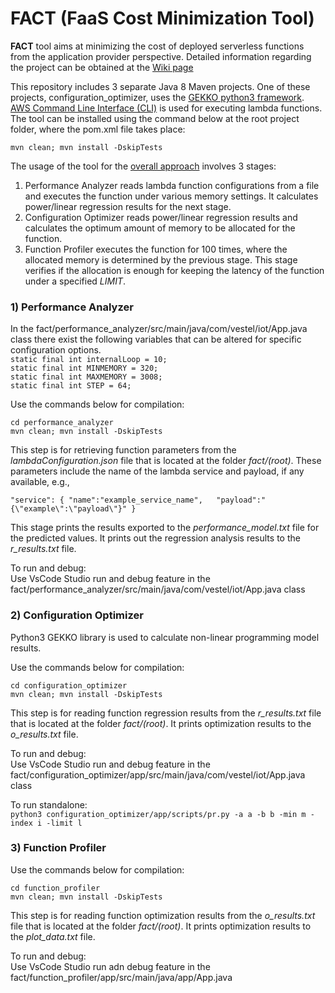 # FACT (FaaS Cost Minimization Tool)

**FACT** tool aims at minimizing the cost of deployed serverless functions from the application provider perspective. Detailed information regarding the project can be obtained at the [Wiki page](https://github.com/ozgursedef/fact/wiki)

This repository includes 3 separate Java 8 Maven projects. One of these projects, configuration_optimizer, uses the [GEKKO python3 framework](https://gekko.readthedocs.io/en/latest/). [AWS Command Line Interface (CLI)](https://aws.amazon.com/cli/) is used for executing lambda functions. The tool can be installed using the command below at the root project folder, where the pom.xml file takes place:

`mvn clean; mvn install -DskipTests`

The usage of the tool for the [overall approach](https://github.com/ozgursedef/fact/wiki) involves 3 stages: 
1. Performance Analyzer
reads lambda function configurations from a file and executes the function under various memory settings. It calculates power/linear regression results for the next stage.
3. Configuration Optimizer
reads power/linear regression results and calculates the optimum amount of memory to be allocated for the function.
5. Function Profiler 
executes the function for 100 times, where the allocated memory is determined by the previous stage. This stage verifies if the allocation is enough for keeping the latency of the function under a specified *LIMIT*.

### 1) Performance Analyzer

In the fact/performance_analyzer/src/main/java/com/vestel/iot/App.java class there exist the following variables that can be altered for specific configuration options.  
`static final int internalLoop = 10;`  
`static final int MINMEMORY = 320;`  
`static final int MAXMEMORY = 3008;`  
`static final int STEP = 64;`  

Use the commands below for compilation:

`cd performance_analyzer`  
`mvn clean; mvn install -DskipTests`

This step is for retrieving function parameters from the *lambdaConfiguration.json* file that is located at the folder *fact/(root)*. These parameters include the name of the lambda service and payload, if any available, e.g.,

`"service": {
  "name":"example_service_name",  
  "payload":"{\"example\":\"payload\"}"
}`

This stage prints the results exported to the *performance_model.txt* file for the predicted values. It prints out the regression analysis results to the *r_results.txt* file.

To run and debug:  
Use VsCode Studio run and debug feature in the fact/performance_analyzer/src/main/java/com/vestel/iot/App.java class

### 2) Configuration Optimizer

Python3 GEKKO library is used to calculate non-linear programming model results.

Use the commands below for compilation:

`cd configuration_optimizer`  
`mvn clean; mvn install -DskipTests`

This step is for reading function regression results from the *r_results.txt* file that is located at the folder *fact/(root)*. It prints optimization results to the *o_results.txt* file.

To run and debug:   
Use VsCode Studio run and debug feature in the fact/configuration_optimizer/app/src/main/java/com/vestel/iot/App.java class

To run standalone:  
`python3 configuration_optimizer/app/scripts/pr.py -a a -b b -min m -index i -limit l`

### 3) Function Profiler

Use the commands below for compilation:

`cd function_profiler`  
`mvn clean; mvn install -DskipTests`

This step is for reading function optimization results from the *o_results.txt* file that is located at the folder *fact/(root)*. It prints optimization results to the *plot_data.txt* file.

To run and debug:  
Use VsCode Studio run adn debug feature in the fact/function_profiler/app/src/main/java/app/App.java


